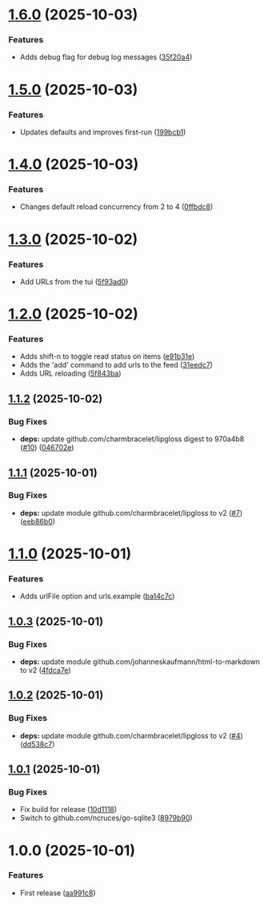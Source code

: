 # [1.6.0](https://github.com/jarv/newsgoat/compare/v1.5.0...v1.6.0) (2025-10-03)


### Features

* Adds debug flag for debug log messages ([35f20a4](https://github.com/jarv/newsgoat/commit/35f20a4266c777de019b9095465330b853de3755))

# [1.5.0](https://github.com/jarv/newsgoat/compare/v1.4.0...v1.5.0) (2025-10-03)


### Features

* Updates defaults and improves first-run ([199bcb1](https://github.com/jarv/newsgoat/commit/199bcb1c7c123332c61026bb53eb348d7d42cb91))

# [1.4.0](https://github.com/jarv/newsgoat/compare/v1.3.0...v1.4.0) (2025-10-03)


### Features

* Changes default reload concurrency from 2 to 4 ([0ffbdc8](https://github.com/jarv/newsgoat/commit/0ffbdc8e48b1c8b69aaa609de6dbb9ecb851c371))

# [1.3.0](https://github.com/jarv/newsgoat/compare/v1.2.0...v1.3.0) (2025-10-02)


### Features

* Add URLs from the tui ([5f93ad0](https://github.com/jarv/newsgoat/commit/5f93ad05ab43d89774290bf51fe5aa3d897dc511))

# [1.2.0](https://github.com/jarv/newsgoat/compare/v1.1.2...v1.2.0) (2025-10-02)


### Features

* Adds shift-n to toggle read status on items ([e91b31e](https://github.com/jarv/newsgoat/commit/e91b31ed54e98acdb4f5c9cf64311ab8cf77af8e))
* Adds the 'add' command to add urls to the feed ([31eedc7](https://github.com/jarv/newsgoat/commit/31eedc795a3dfc995df0ac42668d592724e0cb3d))
* Adds URL reloading ([5f843ba](https://github.com/jarv/newsgoat/commit/5f843bad1a5e31614488f203dad2576bb9033baa))

## [1.1.2](https://github.com/jarv/newsgoat/compare/v1.1.1...v1.1.2) (2025-10-02)


### Bug Fixes

* **deps:** update github.com/charmbracelet/lipgloss digest to 970a4b8 ([#10](https://github.com/jarv/newsgoat/issues/10)) ([046702e](https://github.com/jarv/newsgoat/commit/046702ebc94e55f667223e70ed2436687f5ea057))

## [1.1.1](https://github.com/jarv/newsgoat/compare/v1.1.0...v1.1.1) (2025-10-01)


### Bug Fixes

* **deps:** update module github.com/charmbracelet/lipgloss to v2 ([#7](https://github.com/jarv/newsgoat/issues/7)) ([eeb86b0](https://github.com/jarv/newsgoat/commit/eeb86b05035e9bbde9ae83e4e7d294a2ee07cc79))

# [1.1.0](https://github.com/jarv/newsgoat/compare/v1.0.3...v1.1.0) (2025-10-01)


### Features

* Adds urlFile option and urls.example ([ba14c7c](https://github.com/jarv/newsgoat/commit/ba14c7c9d1ce65dc7ee51c5bf13c4682daa8d30c))

## [1.0.3](https://github.com/jarv/newsgoat/compare/v1.0.2...v1.0.3) (2025-10-01)


### Bug Fixes

* **deps:** update module github.com/johanneskaufmann/html-to-markdown to v2 ([4fdca7e](https://github.com/jarv/newsgoat/commit/4fdca7ec75537c8510d9b9c737785b31736d948b))

## [1.0.2](https://github.com/jarv/newsgoat/compare/v1.0.1...v1.0.2) (2025-10-01)


### Bug Fixes

* **deps:** update module github.com/charmbracelet/lipgloss to v2 ([#4](https://github.com/jarv/newsgoat/issues/4)) ([dd538c7](https://github.com/jarv/newsgoat/commit/dd538c793773027b8578d9578dc47dad0c35d51b))

## [1.0.1](https://github.com/jarv/newsgoat/compare/v1.0.0...v1.0.1) (2025-10-01)


### Bug Fixes

* Fix build for release ([10d1118](https://github.com/jarv/newsgoat/commit/10d1118fd244faaffaaa1c239d9ca7a792b228ab))
* Switch to github.com/ncruces/go-sqlite3 ([8979b90](https://github.com/jarv/newsgoat/commit/8979b907957ef7dc215cd98ecd3dbcc119d14edd))

# 1.0.0 (2025-10-01)


### Features

* First release ([aa991c8](https://github.com/jarv/newsgoat/commit/aa991c8041ddc9ff05e8599727e0edcbc7665e6f))
